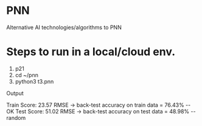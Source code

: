 # PNN
Alternative AI technologies/algorithms to PNN 

# Steps to run in a local/cloud env.
1. p21
2. cd ~/pnn
2. python3 t3.pnn

Output

Train Score: 23.57 RMSE -> back-test accuracy on train data = 76.43% -- OK
Test Score: 51.02 RMSE  -> back-test accuracy on test data = 48.98%  -- random

